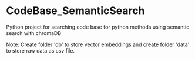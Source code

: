 # CodeBase_SemanticSearch
Python project for searching code base for python methods using semantic search with chromaDB

Note:
Create folder 'db' to store vector embeddings and create folder 'data' to store raw data as csv file.
